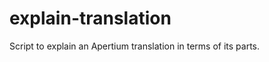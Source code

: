 explain-translation
===================

Script to explain an Apertium translation in terms of its parts.
